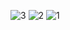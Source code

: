 

![3](https://github.com/biohacker0/PERN-Stack/assets/50107470/1d0d0f24-d1e8-49e5-8fea-80de1e841cbf)
![2](https://github.com/biohacker0/PERN-Stack/assets/50107470/ddae76f2-4b47-4c09-b5db-ae1ac08733ce)
![1](https://github.com/biohacker0/PERN-Stack/assets/50107470/563da829-d873-4733-9048-a156e545ebd1)
